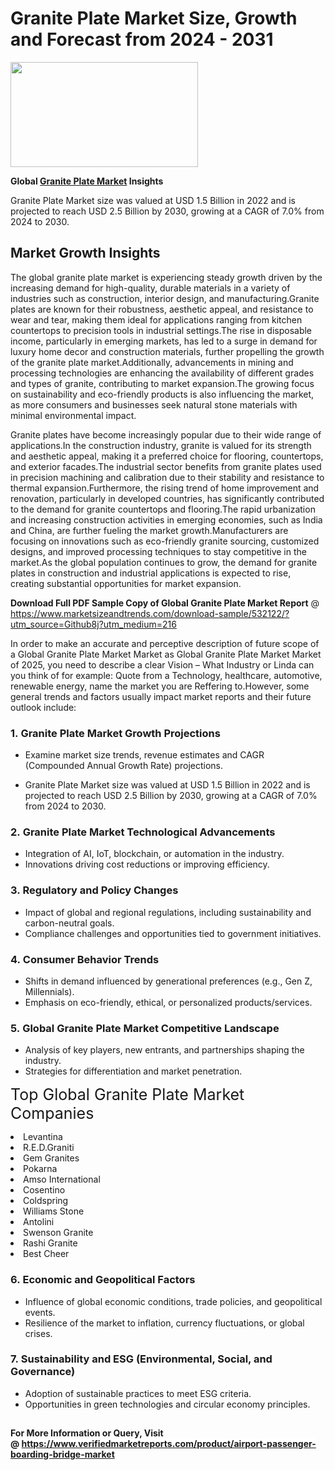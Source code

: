 <H1>Granite Plate Market Size, Growth and Forecast from 2024 - 2031</H1><img class="aligncenter size-medium wp-image-584254" src="https://thirdeyenews.in/wp-content/uploads/2024/09/Global-Market-Research-300x168.jpeg" alt="" width="300" height="168" /><p><strong>Global&nbsp;<a href="https://www.marketsizeandtrends.com/download-sample/532122/?utm_source=Github8j?utm_medium=216">Granite Plate Market</a> Insights</strong></p><p>Granite Plate Market size was valued at USD 1.5 Billion in 2022 and is projected to reach USD 2.5 Billion by 2030, growing at a CAGR of 7.0% from 2024 to 2030.</p><p><h2>Market Growth Insights</h2> <p>The global granite plate market is experiencing steady growth driven by the increasing demand for high-quality, durable materials in a variety of industries such as construction, interior design, and manufacturing.Granite plates are known for their robustness, aesthetic appeal, and resistance to wear and tear, making them ideal for applications ranging from kitchen countertops to precision tools in industrial settings.The rise in disposable income, particularly in emerging markets, has led to a surge in demand for luxury home decor and construction materials, further propelling the growth of the granite plate market.Additionally, advancements in mining and processing technologies are enhancing the availability of different grades and types of granite, contributing to market expansion.The growing focus on sustainability and eco-friendly products is also influencing the market, as more consumers and businesses seek natural stone materials with minimal environmental impact.</p> <p>Granite plates have become increasingly popular due to their wide range of applications.In the construction industry, granite is valued for its strength and aesthetic appeal, making it a preferred choice for flooring, countertops, and exterior facades.The industrial sector benefits from granite plates used in precision machining and calibration due to their stability and resistance to thermal expansion.Furthermore, the rising trend of home improvement and renovation, particularly in developed countries, has significantly contributed to the demand for granite countertops and flooring.The rapid urbanization and increasing construction activities in emerging economies, such as India and China, are further fueling the market growth.Manufacturers are focusing on innovations such as eco-friendly granite sourcing, customized designs, and improved processing techniques to stay competitive in the market.As the global population continues to grow, the demand for granite plates in construction and industrial applications is expected to rise, creating substantial opportunities for market expansion.</p><p><span class=""><strong>Download Full PDF Sample Copy of Global Granite Plate Market Report</strong> @ <a href="https://www.marketsizeandtrends.com/download-sample/532122/?utm_source=Github8j?utm_medium=216" target="_blank">https://www.marketsizeandtrends.com/download-sample/532122/?utm_source=Github8j?utm_medium=216</a></span></p><p>In order to make an accurate and perceptive description of future scope of a Global&nbsp;Granite Plate Market Market as Global&nbsp;Granite Plate Market Market of 2025, you need to describe a clear Vision &ndash; What Industry or Linda can you think of for example: Quote from a Technology, healthcare, automotive, renewable energy, name the market you are Reffering to.However, some general trends and factors usually impact market reports and their future outlook include:</p><h3>1.&nbsp;<strong>Granite Plate Market Growth Projections</strong></h3><ul><li>Examine market size trends, revenue estimates and CAGR (Compounded Annual Growth Rate) projections.</li><li><p>Granite Plate Market size was valued at USD 1.5 Billion in 2022 and is projected to reach USD 2.5 Billion by 2030, growing at a CAGR of 7.0% from 2024 to 2030.</p></li></ul><h3>2.&nbsp;<strong>Granite Plate Market Technological Advancements</strong></h3><ul><li>Integration of AI, IoT, blockchain, or automation in the industry.</li><li>Innovations driving cost reductions or improving efficiency.</li></ul><h3>3.&nbsp;<strong>Regulatory and Policy Changes</strong></h3><ul><li>Impact of global and regional regulations, including sustainability and carbon-neutral goals.</li><li>Compliance challenges and opportunities tied to government initiatives.</li></ul><h3>4.&nbsp;<strong>Consumer Behavior Trends</strong></h3><ul><li>Shifts in demand influenced by generational preferences (e.g., Gen Z, Millennials).</li><li>Emphasis on eco-friendly, ethical, or personalized products/services.</li></ul><h3>5.&nbsp;<strong>Global Granite Plate Market Competitive Landscape</strong></h3><ul><li>Analysis of key players, new entrants, and partnerships shaping the industry.</li><li>Strategies for differentiation and market penetration.</li></ul><p data-pm-slice="1 1 []"><span style="color: inherit; font-family: inherit; font-size: 25px;">Top Global Granite Plate Market Companies</span></p><div class="" data-test-id=""><p><li>Levantina</li><li> R.E.D.Graniti</li><li> Gem Granites</li><li> Pokarna</li><li> Amso International</li><li> Cosentino</li><li> Coldspring</li><li> Williams Stone</li><li> Antolini</li><li> Swenson Granite</li><li> Rashi Granite</li><li> Best Cheer</li></p></div><h3>6.&nbsp;<strong>Economic and Geopolitical Factors</strong></h3><ul><li>Influence of global economic conditions, trade policies, and geopolitical events.</li><li>Resilience of the market to inflation, currency fluctuations, or global crises.</li></ul><h3>7.&nbsp;<strong>Sustainability and ESG (Environmental, Social, and Governance)</strong></h3><ul><li>Adoption of sustainable practices to meet ESG criteria.</li><li>Opportunities in green technologies and circular economy principles.</li></ul><h2><strong style="font-size: 14px;">For More Information or Query, Visit @&nbsp;</strong><a style="background-color: #ffffff; font-size: 14px;" href="https://www.marketsizeandtrends.com/report/granite-plate-market/" target="_blank">https://www.verifiedmarketreports.com/product/airport-passenger-boarding-bridge-market</a></h2>